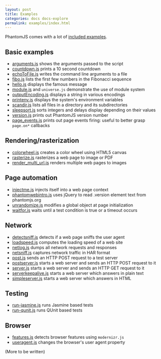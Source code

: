 ```yaml
---
layout: post
title: Examples
categories: docs docs-explore
permalink: examples/index.html
---
```


PhantomJS comes with a lot of [included examples](https://github.com/ariya/phantomjs/tree/master/examples).

## Basic examples

* [arguments.js](https://github.com/ariya/phantomjs/blob/master/examples/arguments.js) shows the arguments passed to the script
* [countdown.js](https://github.com/ariya/phantomjs/blob/master/examples/countdown.js) prints a 10 second countdown
* [echoToFile.js](https://github.com/ariya/phantomjs/blob/master/examples/echoToFile.js) writes the command line arguments to a file
* [fibo.js](https://github.com/ariya/phantomjs/blob/master/examples/fibo.js) lists the first few numbers in the Fibonacci sequence
* [hello.js](https://github.com/ariya/phantomjs/blob/master/examples/hello.js) displays the famous message
* [module.js](https://github.com/ariya/phantomjs/blob/master/examples/module.js) and `universe.js` demonstrate the use of module system
* [outputEncoding.js](https://github.com/ariya/phantomjs/blob/master/examples/outputEncoding.js) displays a string in various encodings
* [printenv.js](https://github.com/ariya/phantomjs/blob/master/examples/printenv.js) displays the system's environment variables
* [scandir.js](https://github.com/ariya/phantomjs/blob/master/examples/scandir.js) lists all files in a directory and its subdirectories
* [sleepsort.js](https://github.com/ariya/phantomjs/blob/master/examples/sleepsort.js) sorts integers and delays display depending on their values
* [version.js](https://github.com/ariya/phantomjs/blob/master/examples/version.js) prints out PhantomJS version number
* [page_events.js](https://github.com/ariya/phantomjs/blob/master/examples/page_events.js) prints out page events firing: useful to better grasp `page.on*` callbacks

## Rendering/rasterization

* [colorwheel.js](https://github.com/ariya/phantomjs/blob/master/examples/colorwheel.js) creates a color wheel using HTML5 canvas
* [rasterize.js](https://github.com/ariya/phantomjs/blob/master/examples/rasterize.js) rasterizes a web page to image or PDF
* [render_multi_url.js](https://github.com/ariya/phantomjs/blob/master/examples/render_multi_url.js) renders multiple web pages to images

## Page automation

* [injectme.js](https://github.com/ariya/phantomjs/blob/master/examples/injectme.js) injects itself into a web page context
* [phantomwebintro.js](https://github.com/ariya/phantomjs/blob/master/examples/phantomwebintro.js) uses jQuery to read .version element text from phantomjs.org
* [unrandomize.js](https://github.com/ariya/phantomjs/blob/master/examples/unrandomize.js) modifies a global object at page initialization
* [waitfor.js](https://github.com/ariya/phantomjs/blob/master/examples/waitfor.js) waits until a test condition is true or a timeout occurs

## Network

* [detectsniff.js](https://github.com/ariya/phantomjs/blob/master/examples/detectsniff.js) detects if a web page sniffs the user agent
* [loadspeed.js](https://github.com/ariya/phantomjs/blob/master/examples/loadspeed.js) computes the loading speed of a web site
* [netlog.js](https://github.com/ariya/phantomjs/blob/master/examples/netlog.js) dumps all network requests and responses
* [netsniff.js](https://github.com/ariya/phantomjs/blob/master/examples/netsniff.js) captures network traffic in HAR format
* [post.js](https://github.com/ariya/phantomjs/blob/master/examples/post.js) sends an HTTP POST request to a test server
* [postserver.js](https://github.com/ariya/phantomjs/blob/master/examples/postserver.js) starts a web server and sends an HTTP POST request to it
* [server.js](https://github.com/ariya/phantomjs/blob/master/examples/server.js) starts a web server and sends an HTTP GET request to it
* [serverkeepalive.js](https://github.com/ariya/phantomjs/blob/master/examples/serverkeepalive.js) starts a web server which answers in plain text
* [simpleserver.js](https://github.com/ariya/phantomjs/blob/master/examples/simpleserver.js) starts a web server which answers in HTML

## Testing

* [run-jasmine.js](https://github.com/ariya/phantomjs/blob/master/examples/run-jasmine.js) runs Jasmine based tests
* [run-qunit.js](https://github.com/ariya/phantomjs/blob/master/examples/run-qunit.js) runs QUnit based tests

## Browser

* [features.js](https://github.com/ariya/phantomjs/blob/master/examples/features.js) detects browser features using `modernizr.js`
* [useragent.js](https://github.com/ariya/phantomjs/blob/master/examples/useragent.js) changes the browser's user agent property

(More to be written)
